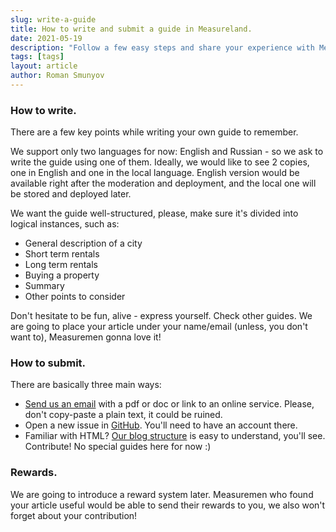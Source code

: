 ```yaml
---
slug: write-a-guide
title: How to write and submit a guide in Measureland.
date: 2021-05-19
description: "Follow a few easy steps and share your experience with Measuremen. Get a reward!"
tags: [tags]
layout: article
author: Roman Smunyov
---
```


### How to write.

There are a few key points while writing your own guide to remember.

We support only two languages for now: English and Russian - so we ask to write the guide using one of them. Ideally, we would like to see 2 copies, one in English and one in the local language. English version would be available right after the moderation and deployment, and the local one will be stored and deployed later.

We want the guide well-structured, please, make sure it's divided into logical instances, such as:

- General description of a city
- Short term rentals
- Long term rentals
- Buying a property
- Summary
- Other points to consider

Don't hesitate to be fun, alive - express yourself. Check other guides. We are going to place your article under your name/email (unless, you don't want to), Measuremen gonna love it!

### How to submit.

There are basically three main ways:

- <a href="mailto:support@measureland.org" class="article__link">Send us an email</a> with a pdf or doc or link to an online service. Please, don't copy-paste a plain text, it could be ruined.
- Open a new issue in <a href="https://github.com/RomanistHere/Measureland/issues" class="article__link" target="_blank" rel="noopener">GitHub</a>. You'll need to have an account there.
- Familiar with HTML? <a href="https://github.com/RomanistHere/Measureland/tree/master/blog" class="article__link" target="_blank" rel="noopener">Our blog structure</a> is easy to understand, you'll see. Contribute! No special guides here for now :)

### Rewards.

We are going to introduce a reward system later. Measuremen who found your article useful would be able to send their rewards to you, we also won't forget about your contribution!
